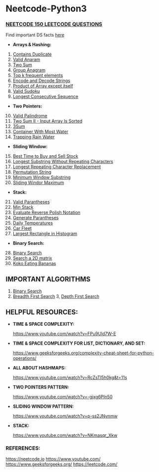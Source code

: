 # Neetcode-Python3

### [NEETCODE 150 LEETCODE QUESTIONS](https://neetcode.io/practice)

Find important DS facts [here](important_data_structure_facts.md)

- **Arrays & Hashing:**
1. [Contains Duplicate](Day-01/contains_duplicate.py)
2. [Valid Anaram](Day-01/valid_anagram.py)
3. [Two Sum](Day-02/two_sum.py)
4. [Group Anagram](Day-02/group_anagram.py)
5. [Top k frequent elements](Day-03/Top_k_frequent_elements.py)
6. [Encode and Decode Strings](Day-04/encode_decode_strings.py)
7. [Product of Array except itself](Day-04/product_of_array_except_itself.py)
8. [Valid Sudoku](Day-05/valid_sudoku.py)
9. [Longest Consecutive Sequence](Day-05/longest_consecutive_sequence.py)
- **Two Pointers:**
10. [Valid Palindrome](Day-06/valid_palindrome.py)
11. [Two Sum II - Input Array Is Sorted](Day-06/two_sum_II_input_sorted.py)
12. [3Sum](Day-07/3_sum.py)
13. [Container With Most Water](Day-07/container_with_most_water.py)
14. [Trapping Rain Water](Day-08/trapping_rain_water.py)
- **Sliding Window:**
15. [Best Time to Buy and Sell Stock](Day-09/best_time_to_buy_and_sell_stock.py)
16. [Longest Substring Without Repeating Characters](Day-09/longest_substring_without_repeating_characters.py)
17. [Longest Repeating Character Replacement](Day-10/longest_repeating_character_replacement.py)
18. [Permutation String](Day-11/permutation_string.py)
19. [Minimum Window Substring](Day-12/minimum_window_substring.py)
20. [Sliding Windor Maximum](Day-13/sliding_window_maximum.py)
- **Stack:**
21. [Valid Parantheses](Day-14/valid_parantheses.py)
22. [Min Stack](Day-14/minStack.py)
23. [Evaluate Reverse Polish Notation](Day-15/evaluate_reverse_polish_notation.py)
24. [Generate Parantheses](Day-15/generate_parantheses.py)
25. [Daily Temperatures](Day-16/daily_temperatures.py)
26. [Car Fleet](Day-17/car_fleet.py)
27. [Largest Rectangle in Histogram](Day-18/largest_rectangle_in_histogram.py)
- **Binary Search:**
28. [Binary Search](Day-19/binary_search.py)
29. [Search a 2D matrix](Day-20/search_a_2d_matrix.py)
30. [Koko Eating Bananas](Day-21/koko_eating_bananas.py)



## IMPORTANT ALGORITHMS
1. [Binary Search](Algorithms/binary_search.py)
2. [Breadth First Search](Algorithms/breadth_first_search.py)
3, [Depth First Search](Algorithms/depth_first_search.py)

## HELPFUL RESOURCES:
- **TIME & SPACE COMPLEXITY:**
      
    https://www.youtube.com/watch?v=FPu9Uld7W-E

- **TIME & SPACE COMPLEXITY FOR LIST, DICTIONARY, AND SET:**
  
    https://www.geeksforgeeks.org/complexity-cheat-sheet-for-python-operations/

- **ALL ABOUT HASHMAPS:**

   https://www.youtube.com/watch?v=RcZsTI5h0kg&t=11s

- **TWO POINTERS PATTERN:**

  https://www.youtube.com/watch?v=-gjxg6Pln50

- **SLIDING WINDOW PATTERN:**
   
   https://www.youtube.com/watch?v=p-ss2JNynmw

- **STACK:**

   https://www.youtube.com/watch?v=NKmasqr_Xkw

### REFERENCES:
https://neetcode.io
https://www.youtube.com/
https://www.geeksforgeeks.org/
https://leetcode.com/
